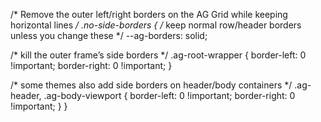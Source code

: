 /* Remove the outer left/right borders on the AG Grid while keeping horizontal lines */
.no-side-borders {
  /* keep normal row/header borders unless you change these */
  --ag-borders: solid;

  /* kill the outer frame’s side borders */
  .ag-root-wrapper {
    border-left: 0 !important;
    border-right: 0 !important;
  }

  /* some themes also add side borders on header/body containers */
  .ag-header, 
  .ag-body-viewport {
    border-left: 0 !important;
    border-right: 0 !important;
  }
}



<div className="ag-theme-quartz no-side-borders" style={containerStyle}>
  <div style={gridStyle}>
    <AgGridReact
      /* ...your props stay the same... */
    />
  </div>
</div>
